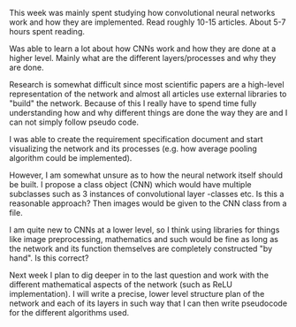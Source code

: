 This week was mainly spent studying how convolutional neural networks work and how they are implemented. Read roughly 10-15 articles. About 5-7 hours spent reading.

Was able to learn a lot about how CNNs work and how they are done at a higher level. Mainly what are the different layers/processes and why they are done. 

Research is somewhat difficult since most scientific papers are a high-level representation of the network and almost all articles use external libraries to "build" the network. Because of this I really have to spend time fully understanding how and why different things are done the way they are and I can not simply follow pseudo code. 

I was able to create the requirement specification document and start visualizing the network and its processes (e.g. how average pooling algorithm could be implemented). 

However, I am somewhat unsure as to how the neural network itself should be built. I propose a class object (CNN) which would have multiple subclasses such as 3 instances of convolutional layer -classes etc. Is this a reasonable approach? Then images would be given to the CNN class from a file.

I am quite new to CNNs at a lower level, so I think using libraries for things like image preprocessing, mathematics and such would be fine as long as the network and its function themselves are completely constructed "by hand". Is this correct?

Next week I plan to dig deeper in to the last question and work with the different mathematical aspects of the network (such as ReLU implementation). I will write a precise, lower level structure plan of the network and each of its layers in such way that I can then write pseudocode for the different algorithms used. 

